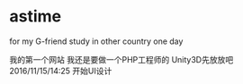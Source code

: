 # astime
for my G-friend study in other country one day

我的第一个网站
我还是要做一个PHP工程师的
Unity3D先放放吧
2016/11/15/14:25 开始UI设计
